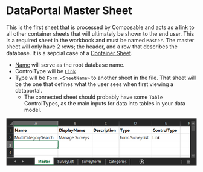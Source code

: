 # DataPortal Master Sheet

This is the first sheet that is processed by Composable and acts as a link to all other container sheets that will ultimately be shown to the end user. This is a required sheet in the workbook and must be named `Master`. The master sheet will only have 2 rows; the header, and a row that describes the database. It is a sepcial case of a [Container Sheet](./04.ContainerSheet.md).

- [Name](06.Setting-Details/Name.md) will serve as the root database name.  
- ControlType will be [`Link`](./05.Control-Details/Link.md) 
- Type will be `Form.<SheetName>` to another sheet in the file. That sheet will be the one that defines what the user sees when first viewing a dataportal. 
  - The connected sheet should probably have some `Table` ControlTypes, as the main inputs for data into tables in your data model.

![Master Sheet](./img/MasterSheet.png)

